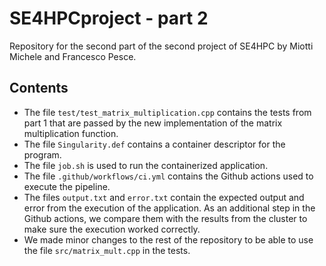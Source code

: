 # SE4HPCproject - part 2
Repository for the second part of the second project of SE4HPC by Miotti Michele and Francesco Pesce.

## Contents
- The file `test/test_matrix_multiplication.cpp` contains the tests from part 1 that are passed by the
new implementation of the matrix multiplication function.
- The file `Singularity.def` contains a container descriptor for the program.
- The file `job.sh` is used to run the containerized application.
- The file `.github/workflows/ci.yml` contains the Github actions used to execute the pipeline.
- The files `output.txt` and `error.txt` contain the expected output and error from the execution of the application. As an additional step in the Github actions, we compare them with the results from the cluster to make sure the execution worked correctly.
- We made minor changes to the rest of the repository to be able to use the file `src/matrix_mult.cpp` in the tests.
